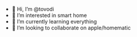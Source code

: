 - 👋 Hi, I’m @tovodi
- 👀 I’m interested in smart home
- 🌱 I’m currently learning everything 
- 💞️ I’m looking to collaborate on apple/homematic


<!---
tovodi/tovodi is a ✨ special ✨ repository because its `README.md` (this file) appears on your GitHub profile.
You can click the Preview link to take a look at your changes.
--->
